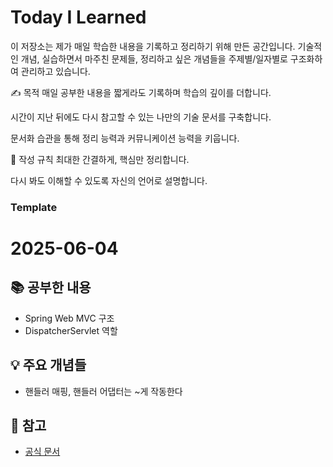 # Today I Learned 
이 저장소는 제가 매일 학습한 내용을 기록하고 정리하기 위해 만든 공간입니다. 기술적인 개념, 실습하면서 마주친 문제들, 정리하고 싶은 개념들을 주제별/일자별로 구조화하여 관리하고 있습니다.

✍️ 목적
매일 공부한 내용을 짧게라도 기록하며 학습의 깊이를 더합니다.

시간이 지난 뒤에도 다시 참고할 수 있는 나만의 기술 문서를 구축합니다.

문서화 습관을 통해 정리 능력과 커뮤니케이션 능력을 키웁니다.

📌 작성 규칙
최대한 간결하게, 핵심만 정리합니다.

다시 봐도 이해할 수 있도록 자신의 언어로 설명합니다.


### Template 

# 2025-06-04

## 📚 공부한 내용
- Spring Web MVC 구조
- DispatcherServlet 역할

## 💡 주요 개념들
- 핸들러 매핑, 핸들러 어댑터는 ~게 작동한다

## 🔗 참고
- [공식 문서](https://docs.spring.io/spring-framework/)
